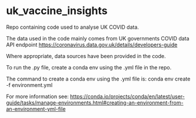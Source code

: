 # uk_vaccine_insights
Repo containing code used to analyse UK COVID data.

The data used in the code mainly comes from UK governments COVID data API endpoint
https://coronavirus.data.gov.uk/details/developers-guide

Where appropriate, data sources have been provided in the code. 

To run the .py file, create a conda env using the .yml file in the repo. 

The command to create a conda env using the .yml file is:
conda env create -f environment.yml

For more information see:
https://conda.io/projects/conda/en/latest/user-guide/tasks/manage-environments.html#creating-an-environment-from-an-environment-yml-file




